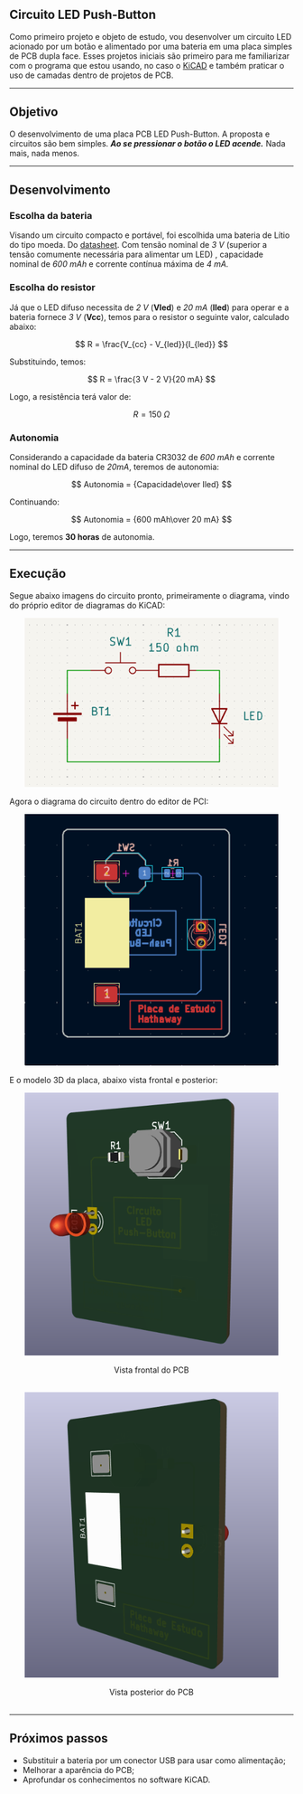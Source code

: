 ## Circuito LED Push-Button

Como primeiro projeto e objeto de estudo, vou desenvolver um circuito LED acionado por um botão e alimentado por uma bateria em uma placa simples de PCB dupla face. Esses projetos iniciais são primeiro para me familiarizar com o programa que estou usando, no caso o [KiCAD](https://www.kicad.org/) e também praticar o uso de camadas dentro de projetos de PCB.

---
## Objetivo

O desenvolvimento de uma placa PCB LED Push-Button. A proposta e circuitos são bem simples. ___Ao se pressionar o botão o LED acende.___ Nada mais, nada menos.

---
## Desenvolvimento

### Escolha da bateria

Visando um circuito compacto e portável, foi escolhida uma bateria de Lítio do tipo moeda. Do [datasheet](cr3032.pdf). Com tensão nominal de *3 V* (superior a tensão comumente necessária para alimentar um LED) , capacidade nominal de *600 mAh* e corrente contínua máxima de *4 mA.*
### Escolha do resistor

Já que o LED difuso necessita de *2 V* (**Vled**) e *20 mA* (**Iled**) para operar e a bateria fornece *3 V* (**Vcc**), temos para o resistor o seguinte valor, calculado abaixo:

$$ R = \frac{V_{cc} - V_{led}}{I_{led}} $$

Substituindo, temos:

$$ R = \frac{3 V - 2 V}{20 mA} $$

Logo, a resistência terá valor de:

$$ R = 150\ \Omega $$
### Autonomia

Considerando a capacidade da bateria CR3032 de *600 mAh* e corrente nominal do LED difuso de *20mA*, teremos de autonomia:

$$ Autonomia = {Capacidade\over Iled} $$

Continuando:

$$ Autonomia = {600 mAh\over 20 mA} $$

Logo, teremos **30 horas** de autonomia. 

---
## Execução

Segue abaixo imagens do circuito pronto, primeiramente o diagrama, vindo do próprio editor de diagramas do KiCAD:

<p align="center">
    <img src="images/2025-09-24/diagrama.PNG" width="450">
</p>

Agora o diagrama do circuito dentro do editor de PCI:

<p align="center">
    <img src="images/2025-09-24/diagrama%20PCI.PNG" width="450">
</p>

E o modelo 3D da placa, abaixo vista frontal e posterior:

<p align="center">
    <img src="images/2025-09-24/3D%20PCI%201.PNG" width="450"> </p>
<center> Vista frontal do PCB </center> </br>

<p align="center">
    <img src="images/2025-09-24/3D%20PCI%202.PNG" width="450"> </p>
<center> Vista posterior do PCB </center> </br>

---

## Próximos passos

- Substituir a bateria por um conector USB para usar como alimentação;
- Melhorar a aparência do PCB;
- Aprofundar os conhecimentos no software KiCAD.


